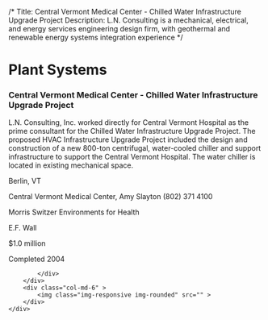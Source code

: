 /*
Title: Central Vermont Medical Center - Chilled Water Infrastructure Upgrade Project
Description: L.N. Consulting is a mechanical, electrical, and energy services engineering design firm, with geothermal and renewable energy systems integration experience
*/

# Plant Systems

<div>
	<div class="row">
		<div class="col-md-12" >
			<div class="well" >
				<h3>Central Vermont Medical Center - Chilled Water Infrastructure Upgrade Project</h3>
				<p>
   
   L.N. Consulting, Inc. worked directly for Central Vermont Hospital as the prime consultant for the Chilled Water Infrastructure Upgrade Project.  The proposed HVAC Infrastructure Upgrade Project included the design and construction of a new 800-ton centrifugal, water-cooled chiller and support infrastructure to support the Central Vermont Hospital.  The water chiller is located in existing mechanical space.
</p>
				<p>Berlin, VT</p>
				<p>Central Vermont Medical Center, Amy Slayton (802) 371 4100</p>
				<p>Morris Switzer Environments for Health</p>
				<p>E.F. Wall</p>
				<p>$1.0 million</p>
				<p>Completed 2004</p>
				<p></p>
				
			</div>
		</div>
		<div class="col-md-6" >
			<img class="img-responsive img-rounded" src="" >
		</div>
	</div>
</div>